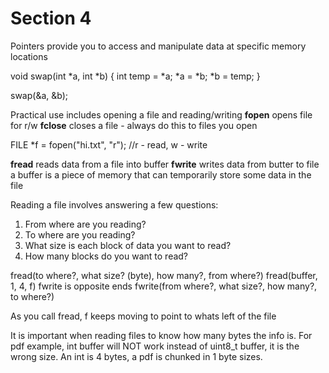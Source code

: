 # Section 4

Pointers provide you to access and manipulate data at specific memory locations

void swap(int *a, int *b)
{
    int temp = *a;
    *a = *b;
    *b = temp;
}

swap(&a, &b);

Practical use includes opening a file and reading/writing
**fopen** opens file for r/w
**fclose** closes a file - always do this to files you open

FILE *f = fopen("hi.txt", "r"); //r - read, w - write

**fread** reads data from a file into buffer
**fwrite** writes data from butter to file
a buffer is a piece of memory that can temporarily store some data in the file

Reading a file involves answering a few questions:
1. From where are you reading?
2. To where are you reading?
3. What size is each block of data you want to read?
4. How many blocks do you want to read?

fread(to where?, what size? (byte), how many?, from where?)
fread(buffer, 1, 4, f)
fwrite is opposite ends
fwrite(from where?, what size?, how many?, to where?)

As you call fread, f keeps moving to point to whats left of the file

It is important when reading files to know how many bytes the info is.
For pdf example, int buffer will NOT work instead of uint8_t buffer, it is the wrong size. An int is 4 bytes, a pdf is chunked in 1 byte sizes.
